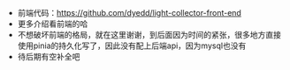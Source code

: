 - 前端代码：https://github.com/dyedd/light-collector-front-end
- 更多介绍看前端的哈
- 不想破坏前端的格局，就在这里谢谢，到后面因为时间的紧张，很多地方直接使用pinia的持久化写了，因此没有配上后端api，因为mysql也没有
- 待后期有空补全吧